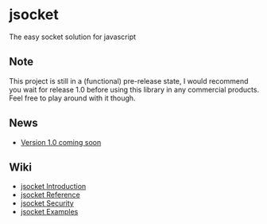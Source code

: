 # jsocket #
The easy socket solution for javascript

## Note ##
This project is still in a (functional) pre-release state, I would recommend you wait for release 1.0 before using this library in any commercial products. Feel free to play around with it though.


## News ##
  * [Version 1.0 coming soon](http://aidamina.blogspot.com/2008/05/jsocket-upgrade.html)

## Wiki ##

  * [jsocket Introduction](Introduction.md)
  * [jsocket Reference](Reference.md)
  * [jsocket Security](Security.md)
  * [jsocket Examples](Examples.md)